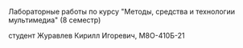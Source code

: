 Лабораторные работы по курсу "Методы, средства и технологии мультимедиа" (8 семестр) 

студент Журавлев Кирилл Игоревич, М8О-410Б-21
